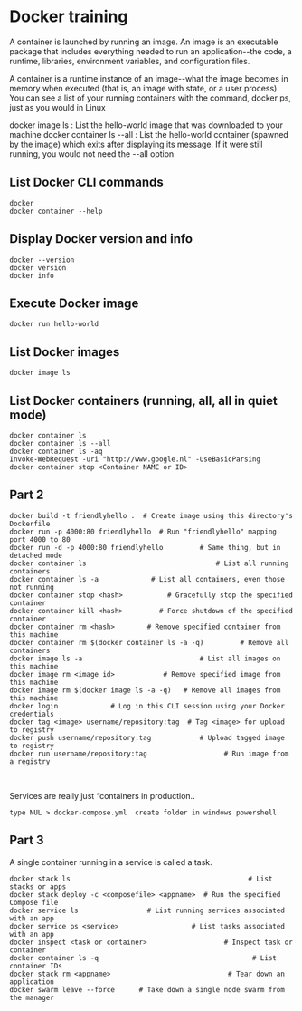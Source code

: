  # Docker training 
 
A container is launched by running an image. An image is an executable package that includes everything needed to run an application--the code,
 a runtime, libraries, environment variables, and configuration files.
 
A container is a runtime instance of an image--what the image becomes in memory when executed (that is, an image with state, or a user process).
 You can see a list of your running containers with the command, docker ps,
 just as you would in Linux
 
 docker image ls : List the hello-world image that was downloaded to your machine
 docker container ls --all : List the hello-world container (spawned by the image) which exits after displaying its message. If it were still running, you would not need the --all option
 
 ## List Docker CLI commands <br/>
 ```
docker 
docker container --help 
```
## Display Docker version and info <br/>
```
docker --version 
docker version 
docker info 
```
## Execute Docker image <br/>
```
docker run hello-world 
```
## List Docker images
```
docker image ls 
```
## List Docker containers (running, all, all in quiet mode)
```
docker container ls 
docker container ls --all 
docker container ls -aq 
Invoke-WebRequest -uri "http://www.google.nl" -UseBasicParsing	 
docker container stop <Container NAME or ID> 
```
## Part 2  ##
```
docker build -t friendlyhello .  # Create image using this directory's Dockerfile
docker run -p 4000:80 friendlyhello  # Run "friendlyhello" mapping port 4000 to 80
docker run -d -p 4000:80 friendlyhello         # Same thing, but in detached mode
docker container ls                                # List all running containers
docker container ls -a             # List all containers, even those not running 
docker container stop <hash>           # Gracefully stop the specified container 
docker container kill <hash>         # Force shutdown of the specified container 
docker container rm <hash>        # Remove specified container from this machine 
docker container rm $(docker container ls -a -q)         # Remove all containers 
docker image ls -a                             # List all images on this machine 
docker image rm <image id>            # Remove specified image from this machine 
docker image rm $(docker image ls -a -q)   # Remove all images from this machine 
docker login             # Log in this CLI session using your Docker credentials 
docker tag <image> username/repository:tag  # Tag <image> for upload to registry 
docker push username/repository:tag            # Upload tagged image to registry 
docker run username/repository:tag                   # Run image from a registry 
```
<br/>

Services are really just “containers in production..

```
type NUL > docker-compose.yml  create folder in windows powershell 
```
## Part 3 ## 
A single container running in a service is called a task.
```
docker stack ls                                            # List stacks or apps 
docker stack deploy -c <composefile> <appname>  # Run the specified Compose file 
docker service ls                 # List running services associated with an app 
docker service ps <service>                  # List tasks associated with an app 
docker inspect <task or container>                   # Inspect task or container 
docker container ls -q                                      # List container IDs 
docker stack rm <appname>                             # Tear down an application 
docker swarm leave --force      # Take down a single node swarm from the manager 
```
